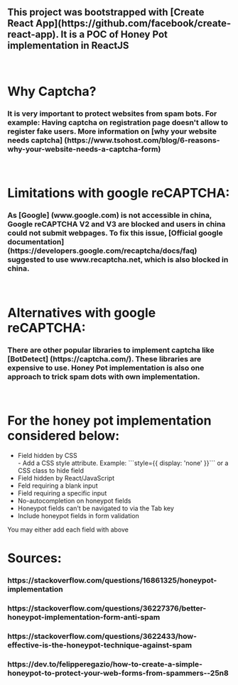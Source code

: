 <h2>This project was bootstrapped with [Create React App](https://github.com/facebook/create-react-app). It is a POC of Honey Pot implementation in ReactJS</h2>
<br />

<h1>Why Captcha?</h1>
<h3>It is very important to protect websites from spam bots. For example: Having captcha on registration page doesn't allow to register fake users. More information on [why your website needs captcha] (https://www.tsohost.com/blog/6-reasons-why-your-website-needs-a-captcha-form)</h3>
<br />

<h1>Limitations with google reCAPTCHA:</h1>
<h3>As [Google] (www.google.com) is not accessible in china, Google reCAPTCHA V2 and V3 are blocked and users in china could not submit webpages. To fix this issue, [Official google documentation] (https://developers.google.com/recaptcha/docs/faq) suggested to use www.recaptcha.net, which is also blocked in china.</h3>
<br />

<h1>Alternatives with google reCAPTCHA:</h1>
<h3>There are other popular libraries to implement captcha like [BotDetect] (https://captcha.com/). These libraries are expensive to use. Honey Pot implementation is also one approach to trick spam dots with own implementation.</h3>
<br />

<h1>For the honey pot implementation considered below:</h1>
<ul>
    <li>Field hidden by CSS</li>
        - Add a CSS style attribute. Example: ```style={{ display: 'none' }}``` or a CSS class to hide field
    <li>Field hidden by React/JavaScript</li>
    <li>Feld requiring a blank input</li>
    <li>Field requiring a specific input</li>
    <li>No-autocompletion on honeypot fields</li>
    <li>Honeypot fields can't be navigated to via the Tab key</li>
    <li>Include honeypot fields in form validation</li>
</ul>

You may either add each field with above 

<h1>Sources:</h1>
<h3>https://stackoverflow.com/questions/16861325/honeypot-implementation</h3>
<h3>https://stackoverflow.com/questions/36227376/better-honeypot-implementation-form-anti-spam</h3>
<h3>https://stackoverflow.com/questions/3622433/how-effective-is-the-honeypot-technique-against-spam</h3>
<h3>https://dev.to/felipperegazio/how-to-create-a-simple-honeypot-to-protect-your-web-forms-from-spammers--25n8</h3>